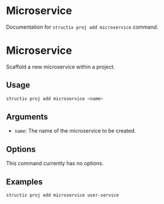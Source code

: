 # Microservice

Documentation for `structix proj add microservice` command.

# Microservice

Scaffold a new microservice within a project.

## Usage

```bash
structix proj add microservice <name>
```

## Arguments

-   `name`: The name of the microservice to be created.

## Options

This command currently has no options.

## Examples

```bash
structix proj add microservice user-service
```